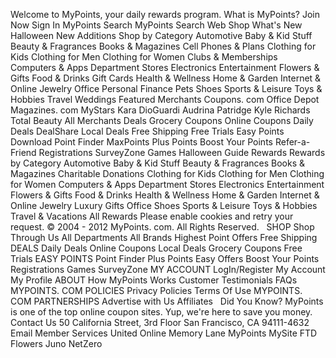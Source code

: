 Welcome to MyPoints, your daily rewards program. What is MyPoints? Join Now Sign In MyPoints Search MyPoints Search Web Shop What's New Halloween New Additions Shop by Category Automotive Baby & Kid Stuff Beauty & Fragrances Books & Magazines Cell Phones & Plans Clothing for Kids Clothing for Men Clothing for Women Clubs & Memberships Computers & Apps Department Stores Electronics Entertainment Flowers & Gifts Food & Drinks Gift Cards Health & Wellness Home & Garden Internet & Online Jewelry Office Personal Finance Pets Shoes Sports & Leisure Toys & Hobbies Travel Weddings Featured Merchants Coupons. com Office Depot Magazines. com MyStars Kara DioGuardi Audrina Patridge Kyle Richards Total Beauty All Merchants Deals Grocery Coupons Online Coupons Daily Deals DealShare Local Deals Free Shipping Free Trials Easy Points Download Point Finder MaxPoints Plus Points Boost Your Points Refer-a-Friend Registrations SurveyZone Games Halloween Guide Rewards Rewards by Category Automotive Baby & Kid Stuff Beauty & Fragrances Books & Magazines Charitable Donations Clothing for Kids Clothing for Men Clothing for Women Computers & Apps Department Stores Electronics Entertainment Flowers & Gifts Food & Drinks Health & Wellness Home & Garden Internet & Online Jewelry Luxury Gifts Office Shoes Sports & Leisure Toys & Hobbies Travel & Vacations All Rewards Please enable cookies and retry your request. © 2004 - 2012 MyPoints. com. All Rights Reserved.   SHOP Shop Through Us All Departments All Brands Highest Point Offers Free Shipping DEALS Daily Deals Online Coupons Local Deals Grocery Coupons Free Trials EASY POINTS Point Finder Plus Points Easy Offers Boost Your Points Registrations Games SurveyZone MY ACCOUNT LogIn/Register My Account My Profile ABOUT How MyPoints Works Customer Testimonials FAQs MYPOINTS. COM POLICIES Privacy Policies Terms Of Use MYPOINTS. COM PARTNERSHIPS Advertise with Us Affiliates   Did You Know? MyPoints is one of the top online coupon sites. Yup, we're here to save you money. Contact Us 50 California Street, 3rd Floor San Francisco, CA 94111-4632 Email Member Services United Online Memory Lane MyPoints MySite FTD Flowers Juno NetZero